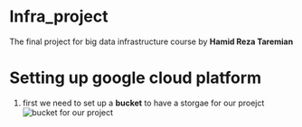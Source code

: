 # Infra_project
The final project for big data infrastructure course by **Hamid Reza Taremian**

# Setting up google cloud platform
1. first we need to set up a **bucket** to have a storgae for our proejct
![bucket for our project]('bucket.jpg)
